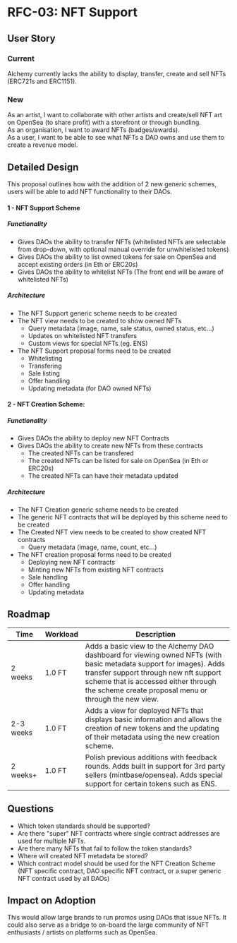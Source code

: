 # RFC-03: NFT Support

## User Story

### Current
Alchemy currently lacks the ability to display, transfer, create and sell NFTs (ERC721s and ERC1151).

### New 
As an artist, I want to collaborate with other artists and create/sell NFT art on OpenSea (to share profit) with a storefront or through bundling.   
As an organisation, I want to award NFTs (badges/awards).   
As a user, I want to be able to see what NFTs a DAO owns and use them to create a revenue model.  

## Detailed Design

This proposal outlines how with the addition of 2 new generic schemes, users will be able to add NFT functionality to their DAOs.

#### 1 - NFT Support Scheme

##### Functionality
- Gives DAOs the ability to transfer NFTs (whitelisted NFTs are selectable from drop-down, with optional manual override for unwhitelisted tokens)
- Gives DAOs the ability to list owned tokens for sale on OpenSea and accept existing orders (in Eth or ERC20s)
- Gives DAOs the ability to whitelist NFTs (The front end will be aware of whitelisted NFTs)

##### Architecture
- The NFT Support generic scheme needs to be created
- The NFT view needs to be created to show owned NFTs
    - Query metadata (image, name, sale status, owned status, etc...)
    - Updates on whitelisted NFT transfers
    - Custom views for special NFTs (eg. ENS)
- The NFT Support proposal forms need to be created
    - Whitelisting
    - Transfering
    - Sale listing
    - Offer handling
    - Updating metadata (for DAO owned NFTs)
    

#### 2 - NFT Creation Scheme:

##### Functionality
- Gives DAOs the ability to deploy new NFT Contracts
- Gives DAOs the ability to create new NFTs from these contracts
    - The created NFTs can be transfered
    - The created NFTs can be listed for sale on OpenSea (in Eth or ERC20s)
    - The created NFTs can have their metadata updated

##### Architecture
- The NFT Creation generic scheme needs to be created
- The generic NFT contracts that will be deployed by this scheme need to be created
- The Created NFT view needs to be created to show created NFT contracts
    - Query metadata (image, name, count, etc...)
- The NFT creation proposal forms need to be created
    - Deploying new NFT contracts
    - Minting new NFTs from existing NFT contracts
    - Sale handling
    - Offer handling
    - Updating metadata 

## Roadmap
| Time | Workload | Description |  
|-|-|-|  
| 2 weeks | 1.0 FT | Adds a basic view to the Alchemy DAO dashboard for viewing owned NFTs (with basic metadata support for images). Adds transfer support through new nft support scheme that is accessed either through the scheme create proposal menu or through the new view.  |  
| 2-3 weeks | 1.0 FT | Adds a view for deployed NFTs that displays basic information and allows the creation of new tokens and the updating of their metadata using the new creation scheme. |  
| 2 weeks+ | 1.0 FT | Polish previous additions with feedback rounds. Adds built in support for 3rd party sellers (mintbase/opensea). Adds special support for certain tokens such as ENS. |  


## Questions
- Which token standards should be supported?
- Are there "super" NFT contracts where single contract addresses are used for multiple NFTs.
- Are there many NFTs that fail to follow the token standards?
- Where will created NFT metadata be stored?
- Which contract model should be used for the NFT Creation Scheme (NFT specific contract, DAO specific NFT contract, or a super generic NFT contract used by all DAOs)

## Impact on Adoption
This would allow large brands to run promos using DAOs that issue NFTs. It could also serve as a bridge to on-board the large community of NFT enthusiasts / artists on platforms such as OpenSea.
